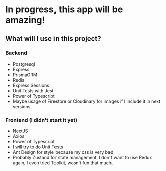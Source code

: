 # In progress, this app will be amazing!

## What will I use in this project?

### Backend

- Postgresql
- Express
- PrismaORM
- Redis
- Express Sessions
- Unit Tests with Jest
- Power of Typescript
- Maybe usage of Firestore or Cloudinary for images if I include it in next versions.

### Frontend (I didn't start it yet)

- NextJS
- Axios
- Power of Typescript
- I will try to do Unit Tests
- Ant Design for style because my css is very bad
- Probably Zustand for state management, I don't want to use Redux again, I even tried Toolkit, wasn't fun that much.
